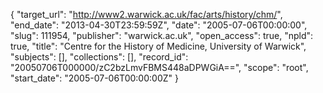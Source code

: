 {
  "target_url": "http://www2.warwick.ac.uk/fac/arts/history/chm/", 
  "end_date": "2013-04-30T23:59:59Z", 
  "date": "2005-07-06T00:00:00", 
  "slug": 111954, 
  "publisher": "warwick.ac.uk", 
  "open_access": true, 
  "npld": true, 
  "title": "Centre for the History of Medicine, University of Warwick", 
  "subjects": [], 
  "collections": [], 
  "record_id": "20050706T000000/zC2bzLmvFBMS448aDPWGiA==", 
  "scope": "root", 
  "start_date": "2005-07-06T00:00:00Z"
}

